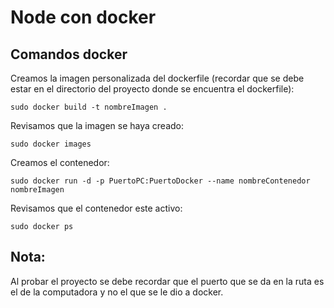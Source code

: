 # Node con docker

## Comandos docker

Creamos la imagen personalizada del dockerfile (recordar que se debe estar en el directorio del proyecto donde se encuentra el dockerfile):

`sudo docker build -t nombreImagen .
`

Revisamos que la imagen se haya creado:

`sudo docker images
`

Creamos el contenedor:

`sudo docker run -d -p PuertoPC:PuertoDocker --name nombreContenedor nombreImagen
`

Revisamos que el contenedor este activo:

`sudo docker ps
`

## Nota:
Al probar el proyecto se debe recordar que el puerto que se da en la ruta es el de la computadora y no el que se le dio a docker.